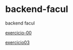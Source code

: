 # backend-facul
backend facul

[exercicio-00](https://gitlab.com/professor-rvenson/backend-2024-2/-/blob/master/avaliacoes/lista_exercicios.md?ref_type=heads#exerc%C3%ADcio-01-recomendador-de-filmes-) 

[exercicio03](https://gitlab.com/professor-rvenson/backend-2024-2/-/blob/master/avaliacoes/lista_exercicios.md?ref_type=heads#exerc%C3%ADcio-03-barcos-e-portos-)
